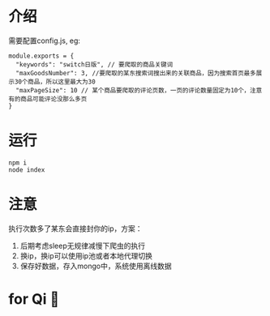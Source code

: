 # 介绍
需要配置config.js,
eg:
```
module.exports = {
  "keywords": "switch日版", // 要爬取的商品关键词
  "maxGoodsNumber": 3, //要爬取的某东搜索词搜出来的关联商品，因为搜索首页最多展示30个商品，所以这里最大为30
  "maxPageSize": 10 // 某个商品要爬取的评论页数，一页的评论数量固定为10个，注意有的商品可能评论没那么多页
}
```
# 运行
```
npm i
node index
```

# 注意
执行次数多了某东会直接封你的ip，方案：
1. 后期考虑sleep无规律减慢下爬虫的执行
2. 换ip，换ip可以使用ip池或者本地代理切换
3. 保存好数据，存入mongo中，系统使用离线数据

# for Qi 🤗

